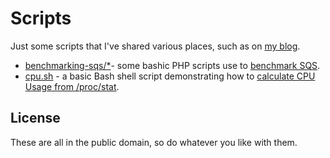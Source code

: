 # Scripts

Just some scripts that I've shared various places, such as on [my blog](http://colby.id.au/).

* [benchmarking-sqs/*](benchmarking-sqs)- some bashic PHP scripts use to
  [benchmark SQS](http://colby.id.au/benchmarking-sqs).
* [cpu.sh](cpu.sh) - a basic Bash shell script demonstrating how to
  [calculate CPU Usage from /proc/stat](http://colby.id.au/calculating-cpu-usage-from-proc-stat).

## License

These are all in the public domain, so do whatever you like with them.
